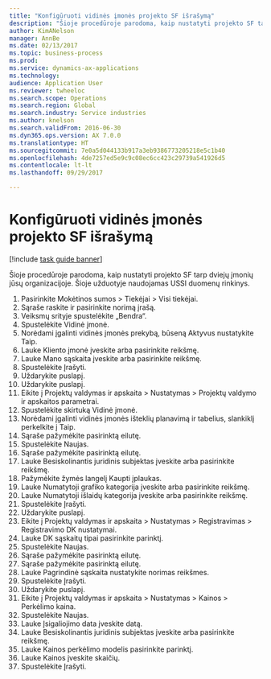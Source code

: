 ```yaml
--- 
title: "Konfigūruoti vidinės įmonės projekto SF išrašymą"
description: "Šioje procedūroje parodoma, kaip nustatyti projekto SF tarp dviejų įmonių jūsų organizacijoje."
author: KimANelson
manager: AnnBe
ms.date: 02/13/2017
ms.topic: business-process
ms.prod: 
ms.service: dynamics-ax-applications
ms.technology: 
audience: Application User
ms.reviewer: twheeloc
ms.search.scope: Operations
ms.search.region: Global
ms.search.industry: Service industries
ms.author: knelson
ms.search.validFrom: 2016-06-30
ms.dyn365.ops.version: AX 7.0.0
ms.translationtype: HT
ms.sourcegitcommit: 7e0a5d044133b917a3eb9386773205218e5c1b40
ms.openlocfilehash: 4de7257ed5e9c9c08ec6cc423c29739a541926d5
ms.contentlocale: lt-lt
ms.lasthandoff: 09/29/2017

---
```

# <a name="configure-intercompany-project-invoicing"></a>Konfigūruoti vidinės įmonės projekto SF išrašymą

[!include [task guide banner](../../includes/task-guide-banner.md)]

Šioje procedūroje parodoma, kaip nustatyti projekto SF tarp dviejų įmonių jūsų organizacijoje. Šioje užduotyje naudojamas USSI duomenų rinkinys.

1. Pasirinkite Mokėtinos sumos > Tiekėjai > Visi tiekėjai.
2. Sąraše raskite ir pasirinkite norimą įrašą.
3. Veiksmų srityje spustelėkite „Bendra“.
4. Spustelėkite Vidinė įmonė.
5. Norėdami įgalinti vidinės įmonės prekybą, būseną Aktyvus nustatykite Taip.
6. Lauke Kliento įmonė įveskite arba pasirinkite reikšmę.
7. Lauke Mano sąskaita įveskite arba pasirinkite reikšmę.
8. Spustelėkite Įrašyti.
9. Uždarykite puslapį.
10. Uždarykite puslapį.
11. Eikite į Projektų valdymas ir apskaita > Nustatymas > Projektų valdymo ir apskaitos parametrai.
12. Spustelėkite skirtuką Vidinė įmonė.
13. Norėdami įgalinti vidinės įmonės išteklių planavimą ir tabelius, slankiklį perkelkite į Taip.
14. Sąraše pažymėkite pasirinktą eilutę.
15. Spustelėkite Naujas.
16. Sąraše pažymėkite pasirinktą eilutę.
17. Lauke Besiskolinantis juridinis subjektas įveskite arba pasirinkite reikšmę.
18. Pažymėkite žymės langelį Kaupti įplaukas.
19. Lauke Numatytoji grafiko kategorija įveskite arba pasirinkite reikšmę.
20. Lauke Numatytoji išlaidų kategorija įveskite arba pasirinkite reikšmę.
21. Spustelėkite Įrašyti.
22. Uždarykite puslapį.
23. Eikite į Projektų valdymas ir apskaita > Nustatymas > Registravimas > Registravimo DK nustatymai.
24. Lauke DK sąskaitų tipai pasirinkite parinktį.
25. Spustelėkite Naujas.
26. Sąraše pažymėkite pasirinktą eilutę.
27. Sąraše pažymėkite pasirinktą eilutę.
28. Lauke Pagrindinė sąskaita nustatykite norimas reikšmes.
29. Spustelėkite Įrašyti.
30. Uždarykite puslapį.
31. Eikite į Projektų valdymas ir apskaita > Nustatymas > Kainos > Perkėlimo kaina.
32. Spustelėkite Naujas.
33. Lauke Įsigaliojimo data įveskite datą.
34. Lauke Besiskolinantis juridinis subjektas įveskite arba pasirinkite reikšmę.
35. Lauke Kainos perkėlimo modelis pasirinkite parinktį.
36. Lauke Kainos įveskite skaičių.
37. Spustelėkite Įrašyti.


